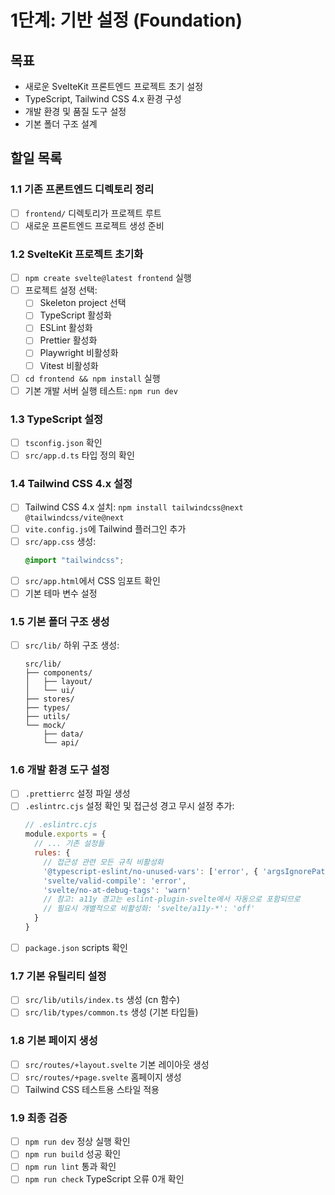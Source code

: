 # 1단계: 기반 설정 (Foundation)

## 목표
- 새로운 SvelteKit 프론트엔드 프로젝트 초기 설정
- TypeScript, Tailwind CSS 4.x 환경 구성
- 개발 환경 및 품질 도구 설정
- 기본 폴더 구조 설계

## 할일 목록

### 1.1 기존 프론트엔드 디렉토리 정리
- [ ] `frontend/` 디렉토리가 프로젝트 루트
- [ ] 새로운 프론트엔드 프로젝트 생성 준비

### 1.2 SvelteKit 프로젝트 초기화
- [ ] `npm create svelte@latest frontend` 실행
- [ ] 프로젝트 설정 선택:
  - [ ] Skeleton project 선택
  - [ ] TypeScript 활성화
  - [ ] ESLint 활성화
  - [ ] Prettier 활성화
  - [ ] Playwright 비활성화
  - [ ] Vitest 비활성화
- [ ] `cd frontend && npm install` 실행
- [ ] 기본 개발 서버 실행 테스트: `npm run dev`

### 1.3 TypeScript 설정
- [ ] `tsconfig.json` 확인
- [ ] `src/app.d.ts` 타입 정의 확인

### 1.4 Tailwind CSS 4.x 설정
- [ ] Tailwind CSS 4.x 설치: `npm install tailwindcss@next @tailwindcss/vite@next`
- [ ] `vite.config.js`에 Tailwind 플러그인 추가
- [ ] `src/app.css` 생성:
  ```css
  @import "tailwindcss";
  ```
- [ ] `src/app.html`에서 CSS 임포트 확인
- [ ] 기본 테마 변수 설정

### 1.5 기본 폴더 구조 생성
- [ ] `src/lib/` 하위 구조 생성:
  ```
  src/lib/
  ├── components/
  │   ├── layout/
  │   └── ui/
  ├── stores/
  ├── types/
  ├── utils/
  └── mock/
      ├── data/
      └── api/
  ```

### 1.6 개발 환경 도구 설정
- [ ] `.prettierrc` 설정 파일 생성
- [ ] `.eslintrc.cjs` 설정 확인 및 접근성 경고 무시 설정 추가:
  ```javascript
  // .eslintrc.cjs
  module.exports = {
    // ... 기존 설정들
    rules: {
      // 접근성 관련 모든 규칙 비활성화
      '@typescript-eslint/no-unused-vars': ['error', { 'argsIgnorePattern': '^_' }],
      'svelte/valid-compile': 'error',
      'svelte/no-at-debug-tags': 'warn'
      // 참고: a11y 경고는 eslint-plugin-svelte에서 자동으로 포함되므로 
      // 필요시 개별적으로 비활성화: 'svelte/a11y-*': 'off'
    }
  }
  ```
- [ ] `package.json` scripts 확인

### 1.7 기본 유틸리티 설정
- [ ] `src/lib/utils/index.ts` 생성 (cn 함수)
- [ ] `src/lib/types/common.ts` 생성 (기본 타입들)

### 1.8 기본 페이지 생성
- [ ] `src/routes/+layout.svelte` 기본 레이아웃 생성
- [ ] `src/routes/+page.svelte` 홈페이지 생성
- [ ] Tailwind CSS 테스트용 스타일 적용

### 1.9 최종 검증
- [ ] `npm run dev` 정상 실행 확인
- [ ] `npm run build` 성공 확인
- [ ] `npm run lint` 통과 확인
- [ ] `npm run check` TypeScript 오류 0개 확인